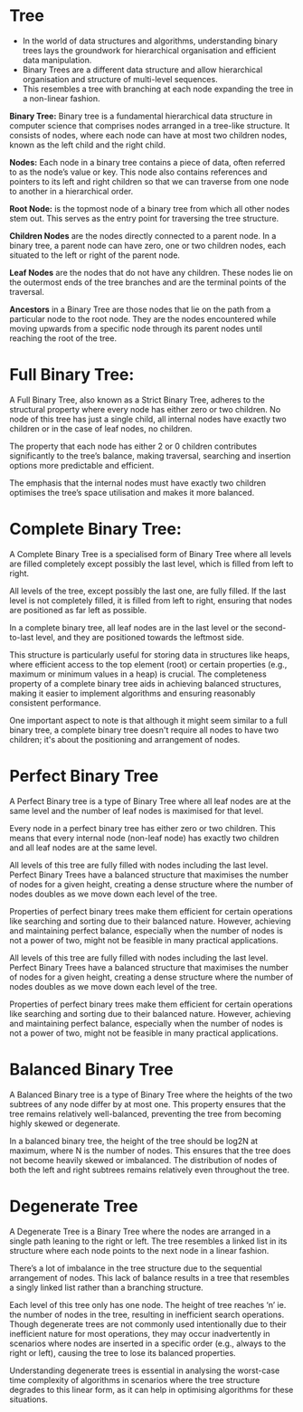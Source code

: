 # Tree
- In the world of data structures and algorithms, understanding binary trees lays the groundwork for hierarchical organisation and efficient data manipulation.
- Binary Trees are a different data structure and allow hierarchical organisation and structure of multi-level sequences. 
- This resembles a tree with branching at each node expanding the tree in a non-linear fashion.

**Binary Tree:** Binary tree is a fundamental hierarchical data structure in computer science that comprises nodes arranged in a tree-like structure. 
It consists of nodes, where each node can have at most two children nodes, known as the left child and the right child.

**Nodes:** Each node in a binary tree contains a piece of data, often referred to as the node’s value or key. 
This node also contains references and pointers to its left and right children so that we can traverse from one node to another in a hierarchical order.

**Root Node:** is the topmost node of a binary tree from which all other nodes stem out. This serves as the entry point for traversing the tree structure.

**Children Nodes** are the nodes directly connected to a parent node. In a binary tree, a parent node can have zero, one or two children nodes, each situated to the left or right of the parent node.

**Leaf Nodes** are the nodes that do not have any children. These nodes lie on the outermost ends of the tree branches and are the terminal points of the traversal.

**Ancestors** in a Binary Tree are those nodes that lie on the path from a particular node to the root node. They are the nodes encountered while moving upwards from a specific node through its parent nodes until reaching the root of the tree.

# Full Binary Tree:

A Full Binary Tree, also known as a Strict Binary Tree, adheres to the structural property where every node has either zero or two children.
No node of this tree has just a single child, all internal nodes have exactly two children or in the case of leaf nodes, no children.

The property that each node has either 2 or 0 children contributes significantly to the tree’s balance, making traversal, searching and insertion options more predictable and efficient.

The emphasis that the internal nodes must have exactly two children optimises the tree’s space utilisation and makes it more balanced.

# Complete Binary Tree:

A Complete Binary Tree is a specialised form of Binary Tree where all levels are filled completely except possibly the last level, which is filled from left to right.

All levels of the tree, except possibly the last one, are fully filled. If the last level is not completely filled, it is filled from left to right, ensuring that nodes are positioned as far left as possible.

In a complete binary tree, all leaf nodes are in the last level or the second-to-last level, and they are positioned towards the leftmost side.

This structure is particularly useful for storing data in structures like heaps, where efficient access to the top element (root) or certain properties (e.g., maximum or minimum values in a heap) is crucial. 
The completeness property of a complete binary tree aids in achieving balanced structures, making it easier to implement algorithms and ensuring reasonably consistent performance.

One important aspect to note is that although it might seem similar to a full binary tree, a complete binary tree doesn't require all nodes to have two children; it's about the positioning and arrangement of nodes.

# Perfect Binary Tree

A Perfect Binary tree is a type of Binary Tree where all leaf nodes are at the same level and the number of leaf nodes is maximised for that level.

Every node in a perfect binary tree has either zero or two children. This means that every internal node (non-leaf node) has exactly two children and all leaf nodes are at the same level.

All levels of this tree are fully filled with nodes including the last level. Perfect Binary Trees have a balanced structure that maximises the number of nodes for a given height, creating a dense structure where the number of nodes doubles as we move down each level of the tree.

Properties of perfect binary trees make them efficient for certain operations like searching and sorting due to their balanced nature. However, achieving and maintaining perfect balance, especially when the number of nodes is not a power of two, might not be feasible in many practical applications.

All levels of this tree are fully filled with nodes including the last level. Perfect Binary Trees have a balanced structure that maximises the number of nodes for a given height, creating a dense structure where the number of nodes doubles as we move down each level of the tree.

Properties of perfect binary trees make them efficient for certain operations like searching and sorting due to their balanced nature. However, achieving and maintaining perfect balance, especially when the number of nodes is not a power of two, might not be feasible in many practical applications.

# Balanced Binary Tree

A Balanced Binary tree is a type of Binary Tree where the heights of the two subtrees of any node differ by at most one. This property ensures that the tree remains relatively well-balanced, preventing the tree from becoming highly skewed or degenerate.

In a balanced binary tree, the height of the tree should be log2N at maximum, where N is the number of nodes. 
This ensures that the tree does not become heavily skewed or imbalanced. The distribution of nodes of both the left and right subtrees remains relatively even throughout the tree.

# Degenerate Tree

A Degenerate Tree is a Binary Tree where the nodes are arranged in a single path leaning to the right or left. The tree resembles a linked list in its structure where each node points to the next node in a linear fashion.

There’s a lot of imbalance in the tree structure due to the sequential arrangement of nodes. This lack of balance results in a tree that resembles a singly linked list rather than a branching structure.

Each level of this tree only has one node. The height of tree reaches ‘n’ ie. the number of nodes in the tree, resulting in inefficient search operations. Though degenerate trees are not commonly used intentionally due to their inefficient nature for most operations, they may occur inadvertently in scenarios where nodes are inserted in a specific order (e.g., always to the right or left), causing the tree to lose its balanced properties.

Understanding degenerate trees is essential in analysing the worst-case time complexity of algorithms in scenarios where the tree structure degrades to this linear form, as it can help in optimising algorithms for these situations.
